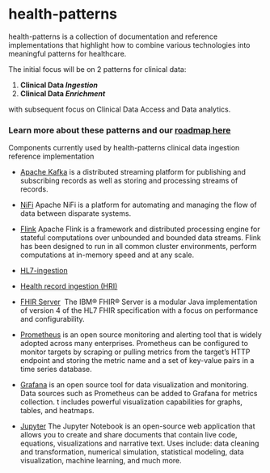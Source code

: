 # health-patterns
health-patterns is a collection of documentation and reference implementations that highlight how to combine various technologies into meaningful patterns for healthcare.


The initial focus will be on 2 patterns for clinical data:
1) **Clinical Data _Ingestion_**
2) **Clinical Data _Enrichment_**

with subsequent focus on Clinical Data Access and Data analytics.  

### Learn more about these patterns and our [roadmap here](docs/roadmap.md)



Components currently used by health-patterns clinical data ingestion reference implementation


- [Apache Kafka](https://kafka.apache.org/) is a distributed streaming platform for publishing and subscribing records as well as storing and processing streams of records.  


- [NiFi](https://nifi.apache.org/) Apache NiFi is a platform for automating and managing the flow of data between disparate systems. 


- [Flink](https://flink.apache.org/) Apache Flink is a framework and distributed processing engine for stateful computations over unbounded and bounded data streams. Flink has been designed to run in all common cluster environments, perform computations at in-memory speed and at any scale.


- [HL7-ingestion](https://github.com/Alvearie/HL7-ingestion)


- [Health record ingestion (HRI)](https://github.com/Alvearie/HRI)


- [FHIR Server](https://github.com/IBM/FHIR)  The IBM® FHIR® Server is a modular Java implementation of version 4 of the HL7 FHIR specification with a focus on performance and configurability.


- [Prometheus](https://prometheus.io/) is an open source monitoring and alerting tool that is widely adopted across many enterprises. Prometheus can be configured to monitor targets by scraping or pulling metrics from the target’s HTTP endpoint and storing the metric name and a set of key-value pairs in a time series database.


- [Grafana](https://grafana.com/) is an open source tool for data visualization and monitoring. Data sources such as Prometheus can be added to Grafana for metrics collection. t includes powerful visualization capabilities for graphs, tables, and heatmaps. 


- [Jupyter](https://jupyter.org/) The Jupyter Notebook is an open-source web application that allows you to create and share documents that contain live code, equations, visualizations and narrative text. Uses include: data cleaning and transformation, numerical simulation, statistical modeling, data visualization, machine learning, and much more.



